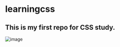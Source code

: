 # learningcss

## This is my first repo for CSS study.


![image](https://github.com/rohit2git/learningcss/assets/25182107/6d0ec966-cc90-498e-ba64-248493fdf659)




